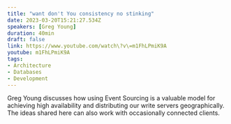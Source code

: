 ```yaml
---
title: "want don't You consistency no stinking"
date: 2023-03-20T15:21:27.534Z
speakers: [Greg Young]
duration: 40min
draft: false
link: https://www.youtube.com/watch\?v\=m1FhLPmiK9A
youtube: m1FhLPmiK9A
tags:
- Architecture
- Databases
- Development
---
```


Greg Young discusses how using Event Sourcing is a valuable model for achieving high availability and distributing our write servers geographically. The ideas shared here can also work with occasionally connected clients.